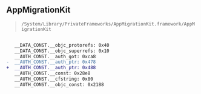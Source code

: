 ## AppMigrationKit

> `/System/Library/PrivateFrameworks/AppMigrationKit.framework/AppMigrationKit`

```diff

   __DATA_CONST.__objc_protorefs: 0x40
   __DATA_CONST.__objc_superrefs: 0x10
   __AUTH_CONST.__auth_got: 0xca8
-  __AUTH_CONST.__auth_ptr: 0x478
+  __AUTH_CONST.__auth_ptr: 0x488
   __AUTH_CONST.__const: 0x28e8
   __AUTH_CONST.__cfstring: 0x80
   __AUTH_CONST.__objc_const: 0x2188

```
